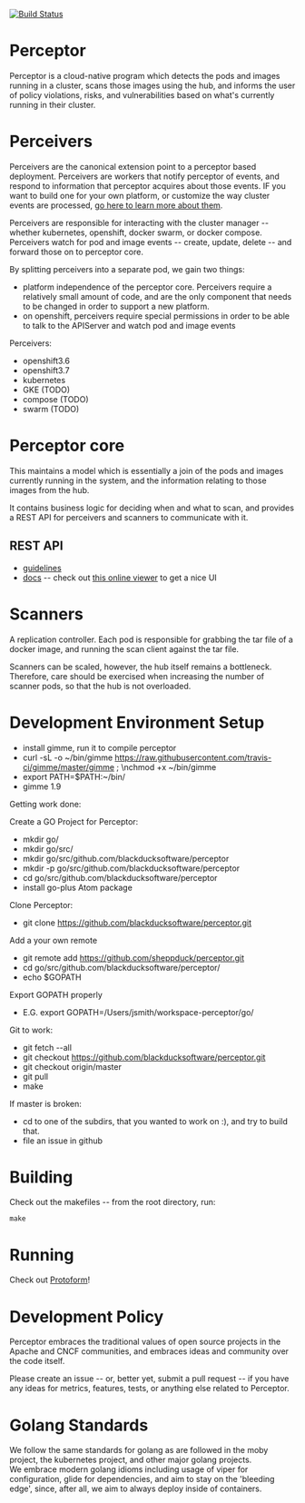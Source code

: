 [![Build Status](https://travis-ci.com/blackducksoftware/perceptor.svg?branch=master)](https://travis-ci.com/blackducksoftware/perceptor)

# Perceptor

Perceptor is a cloud-native program which detects the pods and images running in a cluster,
scans those images using the hub, and informs the user of policy violations, risks, and vulnerabilities
based on what's currently running in their cluster.

# Perceivers

Perceivers are the canonical extension point to a perceptor based deployment.
Perceivers are workers that notify perceptor of events, and respond to information that perceptor acquires about those events.  IF you want to build one for your own platform, or customize the way cluster events are processed,  [ go here to learn more about them](https://github.com/blackducksoftware/perceivers).  

Perceivers are responsible for interacting with the cluster manager -- whether kubernetes, openshift,
docker swarm, or docker compose.  Perceivers watch for pod and image events -- create, update, delete --
and forward those on to perceptor core.

By splitting perceivers into a separate pod, we gain two things:
 - platform independence of the perceptor core.  Perceivers require a relatively small amount of code,
   and are the only component that needs to be changed in order to support a new platform.
 - on openshift, perceivers require special permissions in order to be able to talk to the APIServer
   and watch pod and image events

Perceivers:

 - openshift3.6
 - openshift3.7
 - kubernetes
 - GKE (TODO)
 - compose (TODO)
 - swarm (TODO)
 

# Perceptor core

This maintains a model which is essentially a join of the pods and images currently running in the system,
and the information relating to those images from the hub.

It contains business logic for deciding when and what to scan, and provides a REST API for perceivers
and scanners to communicate with it.

## REST API

 - [guidelines](https://confluence.dc1.lan/display/DEV/REST+API+-+Overview+and+Guidelines)
 - [docs](./core-rest-api.swagger) -- check out [this online viewer](https://editor.swagger.io//#) to get a nice UI


# Scanners

A replication controller.  Each pod is responsible for grabbing the tar file of a docker image,
and running the scan client against the tar file.

Scanners can be scaled, however, the hub itself remains a bottleneck.  Therefore, care should be exercised
when increasing the number of scanner pods, so that the hub is not overloaded.

# Development Environment Setup

 - install gimme, run it to compile perceptor
 - curl -sL -o ~/bin/gimme https://raw.githubusercontent.com/travis-ci/gimme/master/gimme ; \nchmod +x ~/bin/gimme
 - export PATH=$PATH:~/bin/
 - gimme 1.9

Getting work done:

Create a GO Project for Perceptor:
 - mkdir go/
 - mkdir go/src/
 - mkdir go/src/github.com/blackducksoftware/perceptor
 - mkdir -p go/src/github.com/blackducksoftware/perceptor
 - cd go/src/github.com/blackducksoftware/perceptor
 - install go-plus Atom package

Clone Perceptor:
 - git clone https://github.com/blackducksoftware/perceptor.git

Add a your own remote
 - git remote add <foo>  https://github.com/sheppduck/perceptor.git
 - cd go/src/github.com/blackducksoftware/perceptor/
 - echo $GOPATH

Export GOPATH properly
 -  E.G. export GOPATH=/Users/jsmith/workspace-perceptor/go/

Git to work:
 - git fetch --all
 - git checkout https://github.com/blackducksoftware/perceptor.git
 - git checkout origin/master
 - git pull
 - make

If master is broken:

 - cd to one of the subdirs, that you wanted to work on :), and try to build that.
 - file an issue in github

# Building

Check out the makefiles -- from the root directory, run:

    make

# Running

Check out [Protoform](https://github.com/blackducksoftware/perceptor-protoform/)!

# Development Policy

Perceptor embraces the traditional values of open source projects in the Apache and CNCF communities, and embraces ideas and community over the code itself.

Please create an issue -- or, better yet, submit a pull request -- if you have any ideas for metrics, features, tests, or anything else related to Perceptor.

# Golang Standards

We follow the same standards for golang as are followed in the moby project, the kubernetes project, and other major golang projects.  
We embrace modern golang idioms including usage of viper for configuration, glide for dependencies, and aim to stay on the 'bleeding edge', since, after all, we aim to always deploy inside of containers.
